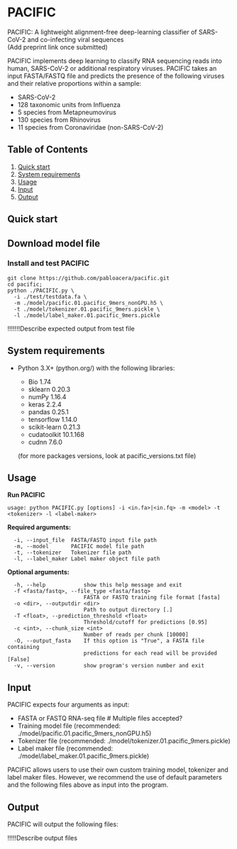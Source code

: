 # PACIFIC 

PACIFIC: A lightweight alignment-free deep-learning classifier of SARS-CoV-2 and co-infecting viral sequences  
(Add preprint link once submitted)

PACIFIC implements deep learning to classify RNA sequencing reads into human, SARS-CoV-2 or additional respiratory viruses. PACIFIC takes an input FASTA/FASTQ file and predicts the presence of the following viruses and their relative proportions within a sample:
- SARS-CoV-2
- 128 taxonomic units from Influenza
- 5 species from Metapneumovirus
- 130 species from Rhinovirus 
- 11 species from Coronaviridae (non-SARS-CoV-2)

## Table of Contents

1. [Quick start](#Quick-start)
1. [System requirements](#System-requirements)
1. [Usage](#Usage)
1. [Input](#Input)
1. [Output](#Output)

## Quick start

## Download model file

### Install and test PACIFIC
```
git clone https://github.com/pabloacera/pacific.git
cd pacific;
python ./PACIFIC.py \
  -i ./test/testdata.fa \
  -m ./model/pacific.01.pacific_9mers_nonGPU.h5 \
  -t ./model/tokenizer.01.pacific_9mers.pickle \
  -l ./model/label_maker.01.pacific_9mers.pickle
```
!!!!!!!Describe expected output from test file

## System requirements
- Python 3.X+ (python.org/) with the following libraries:
    - Bio 1.74
    - sklearn 0.20.3
    - numPy 1.16.4
    - keras 2.2.4
    - pandas 0.25.1
    - tensorflow 1.14.0
    - scikit-learn 0.21.3
    - cudatoolkit 10.1.168
    - cudnn 7.6.0
    
  (for more packages versions, look at pacific_versions.txt file)

## Usage

**Run PACIFIC**
```
usage: python PACIFIC.py [options] -i <in.fa>|<in.fq> -m <model> -t <tokenizer> -l <label-maker>
```

**Required arguments:**
```
  -i, --input_file  FASTA/FASTQ input file path
  -m, --model       PACIFIC model file path
  -t, --tokenizer   Tokenizer file path
  -l, --label_maker Label maker object file path
```

**Optional arguments:**
```
  -h, --help            show this help message and exit
  -f <fasta/fastq>, --file_type <fasta/fastq>
                        FASTA or FASTQ training file format [fasta]
  -o <dir>, --outputdir <dir>
                        Path to output directory [.]
  -T <float>, --prediction_threshold <float>
                        Threshold/cutoff for predictions [0.95]
  -c <int>, --chunk_size <int>
                        Number of reads per chunk [10000]
  -O, --output_fasta    If this option is "True", a FASTA file containing
                        predictions for each read will be provided [False]
  -v, --version         show program's version number and exit
```

## Input 
PACIFIC expects four arguments as input: 
 - FASTA or FASTQ RNA-seq file # Multiple files accepted?
 - Training model file (recommended: ./model/pacific.01.pacific_9mers_nonGPU.h5)
 - Tokenizer file (recommended: ./model/tokenizer.01.pacific_9mers.pickle)
 - Label maker file (recommended: ./model/label_maker.01.pacific_9mers.pickle)

PACIFIC allows users to use their own custom training model, tokenizer and label maker files. However, we recommend the use of default parameters and the following files above as input into the program.

## Output
PACIFIC will output the following files:

!!!!!Describe output files

